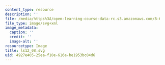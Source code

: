 ```yaml
---
content_type: resource
description: ''
file: /media/https%3A/open-learning-course-data-rc.s3.amazonaws.com/8-01sc-classical-mechanics-fall-2016/4927e40525eaf10e616abe1953bc04d6_ls12_08.svg
file_type: image/svg+xml
image_metadata:
  caption: ''
  credit: ''
  image-alt: ''
resourcetype: Image
title: ls12_08.svg
uid: 4927e405-25ea-f10e-616a-be1953bc04d6
---
```

